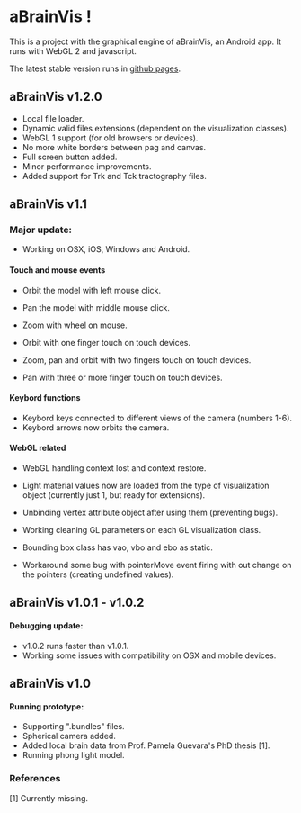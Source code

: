 # aBrainVis !

This is a project with the graphical engine of aBrainVis, an Android app. It runs with WebGL 2 and javascript.

The latest stable version runs in [github pages](https://cocobio.github.io/aBrainVis_WebGL/).


## aBrainVis v1.2.0
- Local file loader.
- Dynamic valid files extensions (dependent on the visualization classes).
- WebGL 1 support (for old browsers or devices).
- No more white borders between pag and canvas.
- Full screen button added.
- Minor performance improvements.
- Added support for Trk and Tck tractography files.


## aBrainVis v1.1
### Major update:
- Working on OSX, iOS, Windows and Android.

#### Touch and mouse events
- Orbit the model with left mouse click.
- Pan the model with middle mouse click.
- Zoom with wheel on mouse.

- Orbit with one finger touch on touch devices.
- Zoom, pan and orbit with two fingers touch on touch devices.
- Pan with three or more finger touch on touch devices.

#### Keybord functions
- Keybord keys connected to different views of the camera (numbers 1-6).
- Keybord arrows now orbits the camera.

#### WebGL related
- WebGL handling context lost and context restore.

- Light material values now are loaded from the type of visualization object (currently just 1, but ready for extensions).
- Unbinding vertex attribute object after using them (preventing bugs).
- Working cleaning GL parameters on each GL visualization class.

- Bounding box class has vao, vbo and ebo as static.

- Workaround some bug with pointerMove event firing with out change on the pointers (creating undefined values).

## aBrainVis v1.0.1 - v1.0.2
#### Debugging update:
- v1.0.2 runs faster than v1.0.1.
- Working some issues with compatibility on OSX and mobile devices.

## aBrainVis v1.0
#### Running prototype:
- Supporting ".bundles" files.
- Spherical camera added.
- Added local brain data from Prof. Pamela Guevara's PhD thesis [1].
- Running phong light model.


### References

[1] Currently missing.